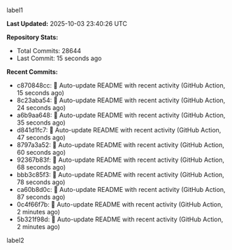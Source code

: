
label1 
<!-- ACTIVITY_START -->
**Last Updated:** 2025-10-03 23:40:26 UTC

**Repository Stats:**
- Total Commits: 28644
- Last Commit: 15 seconds ago

**Recent Commits:**
- c870848cc: 🤖 Auto-update README with recent activity (GitHub Action, 15 seconds ago)
- 8c23aba54: 🤖 Auto-update README with recent activity (GitHub Action, 24 seconds ago)
- a6b9aa648: 🤖 Auto-update README with recent activity (GitHub Action, 35 seconds ago)
- d841d1fc7: 🤖 Auto-update README with recent activity (GitHub Action, 47 seconds ago)
- 8797a3a52: 🤖 Auto-update README with recent activity (GitHub Action, 60 seconds ago)
- 92367b83f: 🤖 Auto-update README with recent activity (GitHub Action, 68 seconds ago)
- bbb3c85f3: 🤖 Auto-update README with recent activity (GitHub Action, 78 seconds ago)
- ca60b8d0c: 🤖 Auto-update README with recent activity (GitHub Action, 87 seconds ago)
- 0c4f66f7b: 🤖 Auto-update README with recent activity (GitHub Action, 2 minutes ago)
- 5b321f98d: 🤖 Auto-update README with recent activity (GitHub Action, 2 minutes ago)
<!-- ACTIVITY_END -->

label2
